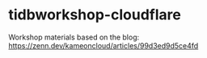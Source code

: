 # tidbworkshop-cloudflare
Workshop materials based on the blog: https://zenn.dev/kameoncloud/articles/99d3ed9d5ce4fd
